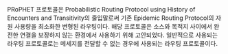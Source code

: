  PRoPHET 프로토콜은 Probabilistic Routing Protocol using History of Encounters and Transitivity의 줄입말로써 기존 Epidemic Routing Protocol의 자원 사용량을 최소화한 변형된 라우팅이다.
 해당 프로토콜은 소스와 목적지 사이에서 완전한 연결을 보장하지 않는 환경에서 사용하기 위해 고안되었다. 일반적으로 사용되는 라우팅 프로토콜로는 메세지를 전달할 수 없는 경우에 사용되는 라우팅 프로토콜이다.

